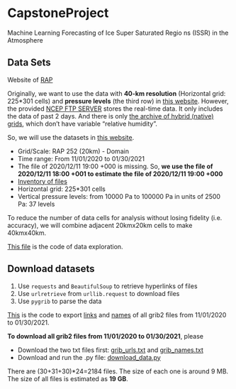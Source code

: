 # CapstoneProject
Machine Learning Forecasting of Ice Super Saturated Regio ns (ISSR) in the Atmosphere

## Data Sets
Website of [RAP](https://rapidrefresh.noaa.gov/)

Originally, we want to use the data with **40-km resolution** (Horizontal grid: 225*301 cells) and **pressure levels** (the third row) in [this website](https://www.nco.ncep.noaa.gov/pmb/products/rap/). However, the provided [NCEP FTP SERVER](ftp://ftp.ncep.noaa.gov/pub/data/nccf/com/rap/prod) stores the real-time data. It only includes the data of past 2 days. And there is only [the archive of hybrid (native) grids](http://soostrc.comet.ucar.edu/data/grib/rap/), which don’t have variable “relative humidity”.  

So, we will use the datasets in [this website](https://www.ncdc.noaa.gov/data-access/model-data/model-datasets/rapid-refresh-rap). 
- Grid/Scale: RAP	252 (20km) - Domain
- Time range: From 11/01/2020 to 01/30/2021
- The file of 2020/12/11 19:00 +000 is missing. So, **we use the file of 2020/12/11 18:00 +001 to estimate the file of 2020/12/11 19:00 +000**
- [Inventory of files](https://www.nco.ncep.noaa.gov/pmb/products/rap/rap.t00z.awp252pgrbf00.grib2.shtml)
- Horizontal grid: 225*301 cells
- Vertical pressure levels: from 10000 Pa to 100000 Pa in units of 2500 Pa: 37 levels

To reduce the number of data cells for analysis without losing fidelity (i.e. accuracy), we will combine adjacent 20kmx20km cells to make 40kmx40km. 

[This file](explore_data.py) is the code of data exploration.

## Download datasets

1. Use `requests` and `BeautifulSoup` to retrieve hyperlinks of files
2. Use `urlretrieve` from `urllib.request` to download files
3. Use `pygrib` to parse the data


[This](retrieve_links_names.py) is the code to export [links](grib_urls.txt) and [names](grib_names.txt) of all grib2 files from 11/01/2020 to 01/30/2021.

**To download all grib2 files from 11/01/2020 to 01/30/2021**, please
- Download the two txt files first: [grib_urls.txt](grib_urls.txt) and [grib_names.txt](grib_names.txt)
- Download and run the .py file: [download_data.py](download_data.py)

There are (30+31+30)*24=2184 files. The size of each one is around 9 MB. The size of all files is estimated as **19 GB**.






